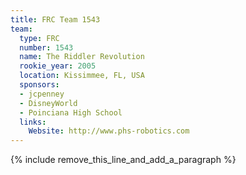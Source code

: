 ```yaml
---
title: FRC Team 1543
team:
  type: FRC
  number: 1543
  name: The Riddler Revolution
  rookie_year: 2005
  location: Kissimmee, FL, USA
  sponsors:
  - jcpenney
  - DisneyWorld
  - Poinciana High School
  links:
    Website: http://www.phs-robotics.com
---
```


{% include remove_this_line_and_add_a_paragraph %}